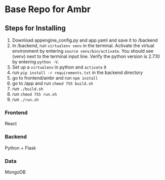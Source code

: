 # Base Repo for Ambr



## Steps for Installing
1. Download appengine_config.py and app.yaml and save it to /backend
2. In /backend, run `virtualenv venv` in the terminal. Activate the virtual environment by entering `source venv/bin/activate`. You should see (venv) next to the terminal input line. Verify the python version is 2.7.10 by entering `python -V`. 
3. Set up a `virtualenv` in python and `activate` it
4. run `pip install -r requirements.txt` in the backend directory
5. go to frontend/ambr and run `npm install`
6. go to /app and run `chmod 755 build.sh`
7. run `./build.sh`
8. run `chmod 755 run.sh`
9. run `./run.sh`


### Frontend
React


### Backend
Python + Flask


### Data
MongoDB
